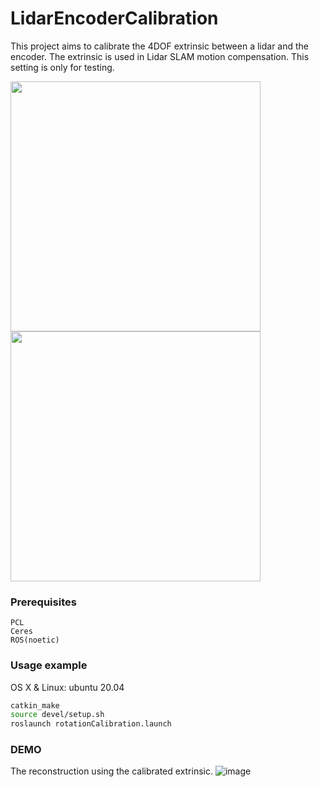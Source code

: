 # LidarEncoderCalibration


This project aims to calibrate the 4DOF extrinsic between a lidar and the encoder. The extrinsic is used in Lidar SLAM motion compensation.
This setting is only for testing.

<img src="https://github.com/peteryuan123/LidarEncoderCalibration/assets/33962726/fa2a05d3-eb61-40c6-84c5-aab035bf1273" width="400px">
<img src="https://github.com/peteryuan123/LidarEncoderCalibration/assets/33962726/d056823a-76de-4c81-a7ec-b5b6be470f37" width="400px">


### Prerequisites 

```
PCL
Ceres
ROS(noetic)
```

### Usage example

OS X & Linux:
ubuntu 20.04

```sh
catkin_make
source devel/setup.sh
roslaunch rotationCalibration.launch
```

### DEMO
The reconstruction using the calibrated extrinsic.
![image](https://github.com/peteryuan123/LidarEncoderCalibration/assets/33962726/83629a83-4608-4f5d-a602-cbd0e6d92a97)

